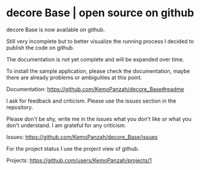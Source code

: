 # decore Base | open source on github

decore Base is now available on github. 

Still very incomplete but to better visualize the running process I decided to publish the code on github.

The documentation is not yet complete and will be expanded over time. 

To install the sample application, please check the documentation, maybe there are already problems or ambiguities at this point.

Documentation:
https://github.com/KemoPanzah/decore_Base#readme

I ask for feedback and criticism. Please use the issues section in the repository.

Please don't be shy, write me in the issues what you don't like or what you don't understand. I am grateful for any criticism.

Issues: 
https://github.com/KemoPanzah/decore_Base/issues

For the project status I use the project view of github.

Projects: 
https://github.com/users/KemoPanzah/projects/1